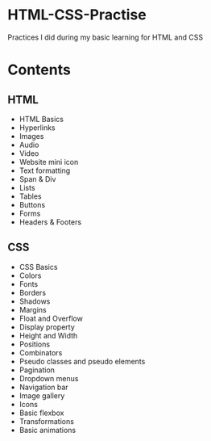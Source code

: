 # HTML-CSS-Practise

Practices I did during my basic learning for HTML and CSS

# Contents
## HTML
* HTML Basics
* Hyperlinks
* Images
* Audio
* Video
* Website mini icon
* Text formatting
* Span & Div
* Lists
* Tables
* Buttons
* Forms
* Headers & Footers

## CSS  
* CSS Basics
* Colors
* Fonts
* Borders
* Shadows
* Margins
* Float and Overflow
* Display property
* Height and Width
* Positions
* Combinators
* Pseudo classes and pseudo elements
* Pagination
* Dropdown menus
* Navigation bar
* Image gallery
* Icons
* Basic flexbox
* Transformations
* Basic animations
